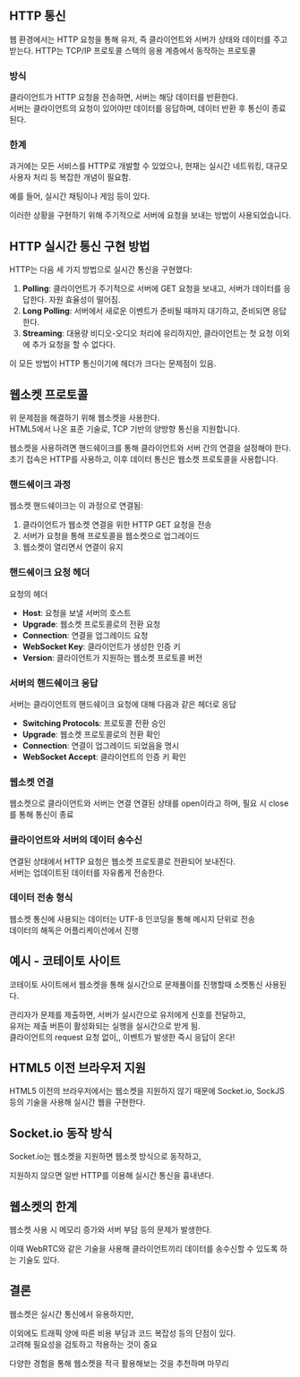 ## HTTP 통신

웹 환경에서는 HTTP 요청을 통해 유저, 즉 클라이언트와 서버가 상태와 데이터를 주고받는다.
HTTP는 TCP/IP 프로토콜 스택의 응용 계층에서 동작하는 프로토콜

### 방식

클라이언트가 HTTP 요청을 전송하면, 서버는 해당 데이터를 반환한다.<br/>
서버는 클라이언트의 요청이 있어야만 데이터를 응답하며, 데이터 반환 후 통신이 종료된다.

### 한계

과거에는 모든 서비스를 HTTP로 개발할 수 있었으나, 현재는 실시간 네트워킹, 대규모 사용자 처리 등 복잡한 개념이 필요함.

예를 들어, 실시간 채팅이나 게임 등이 있다.

이러한 상황을 구현하기 위해 주기적으로 서버에 요청을 보내는 방법이 사용되었습니다.

## HTTP 실시간 통신 구현 방법

HTTP는 다음 세 가지 방법으로 실시간 통신을 구현했다:

1. **Polling**: 클라이언트가 주기적으로 서버에 GET 요청을 보내고, 서버가 데이터를 응답한다. 자원 효율성이 떨어짐.
2. **Long Polling**: 서버에서 새로운 이벤트가 준비될 때까지 대기하고, 준비되면 응답한다.
3. **Streaming**: 대용량 비디오-오디오 처리에 유리하지만, 클라이언트는 첫 요청 이외에 추가 요청을 할 수 없다다.

이 모든 방법이 HTTP 통신이기에 헤더가 크다는 문제점이 있음.

## 웹소켓 프로토콜

위 문제점을 해결하기 위해 웹소켓을 사용한다.
<br/>
HTML5에서 나온 표준 기술로, TCP 기반의 양방향 통신을 지원합니다.

웹소켓을 사용하려면 핸드쉐이크를 통해 클라이언트와 서버 간의 연결을 설정해야 한다.
초기 접속은 HTTP를 사용하고, 이후 데이터 통신은 웹소켓 프로토콜을 사용합니다.

### 핸드쉐이크 과정
웹소켓 핸드쉐이크는 이 과정으로 연결됨:
1. 클라이언트가 웹소켓 연결을 위한 HTTP GET 요청을 전송
2. 서버가 요청을 통해 프로토콜을 웹소켓으로 업그레이드
3. 웹소켓이 열리면서 연결이 유지

### 핸드쉐이크 요청 헤더
요청의 헤더
- **Host**: 요청을 보낼 서버의 호스트
- **Upgrade**: 웹소켓 프로토콜로의 전환 요청
- **Connection**: 연결을 업그레이드 요청
- **WebSocket Key**: 클라이언트가 생성한 인증 키
- **Version**: 클라이언트가 지원하는 웹소켓 프로토콜 버전

### 서버의 핸드쉐이크 응답
서버는 클라이언트의 핸드쉐이크 요청에 대해 다음과 같은 헤더로 응답
- **Switching Protocols**: 프로토콜 전환 승인
- **Upgrade**: 웹소켓 프로토콜로의 전환 확인
- **Connection**: 연결이 업그레이드 되었음을 명시
- **WebSocket Accept**: 클라이언트의 인증 키 확인

### 웹소켓 연결
웹소켓으로 클라이언트와 서버는 연결
연결된 상태를 open이라고 하며, 필요 시 close를 통해 통신이 종료

### 클라이언트와 서버의 데이터 송수신
연결된 상태에서 HTTP 요청은 웹소켓 프로토콜로 전환되어 보내진다.<br/>
서버는 업데이트된 데이터를 자유롭게 전송한다.

### 데이터 전송 형식
웹소켓 통신에 사용되는 데이터는 UTF-8 인코딩을 통해 메시지 단위로 전송<br/>
데이터의 해독은 어플리케이션에서 진행


## 예시 - 코테이토 사이트
코테이토 사이트에서 웹소켓을 통해 실시간으로 문제풀이를 진행할때 소켓통신 사용된다.

관리자가 문제를 제출하면, 서버가 실시간으로 유저에게 신호를 전달하고,<br/>
유저는 제출 버튼이 활성화되는 실행을 실시간으로 받게 됨.<br/>
클라이언트의 request 요청 없이,, 이벤트가 발생한 즉시 응답이 온다!

## HTML5 이전 브라우저 지원
HTML5 이전의 브라우저에서는 웹소켓을 지원하지 않기 때문에 Socket.io, SockJS 등의 기술을 사용해 실시간 웹을 구현한다.

## Socket.io 동작 방식
Socket.io는 웹소켓을 지원하면 웹소켓 방식으로 동작하고, 

지원하지 않으면 일반 HTTP를 이용해 실시간 통신을 흉내낸다.

## 웹소켓의 한계
웹소켓 사용 시 메모리 증가와 서버 부담 등의 문제가 발생한다.

이때 WebRTC와 같은 기술을 사용해 클라이언트끼리 데이터를 송수신할 수 있도록 하는 기술도 있다.

## 결론
웹소켓은 실시간 통신에서 유용하지만,

이외에도 트래픽 양에 따른 비용 부담과 코드 복잡성 등의 단점이 있다. <br/>
고려해 필요성을 검토하고 적용하는 것이 중요

다양한 경험을 통해 웹소켓을 적극 활용해보는 것을 추천하며 마무리